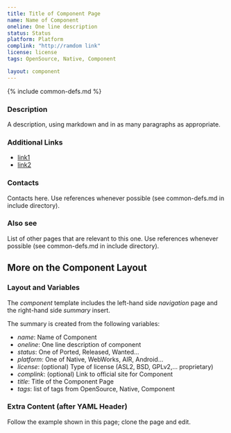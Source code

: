 ```yaml
---
title: Title of Component Page
name: Name of Component
oneline: One line description
status: Status
platform: Platform
complink: "http://ramdom link"
license: license
tags: OpenSource, Native, Component

layout: component
---
```

{% include common-defs.md %}

### Description
A description, using markdown and in as many paragraphs as appropriate.

### Additional Links
* [link1](http://ramdom/link1)
* [link2](http://ramdom/link2)

### Contacts
Contacts here.  Use references whenever possible (see common-defs.md in include directory).

### Also see
List of other pages that are relevant to this one.  Use references whenever possible (see common-defs.md in include directory).


<!-- Clone this page, remove after this comment -->
## More on the Component Layout

### Layout and Variables
The *component* template includes the left-hand side *navigation* page and the right-hand side *summary* insert.  

The summary is created from the following variables:
* _name_: Name of Component
* _oneline_: One line description of component
* _status_: One of Ported, Released, Wanted...
* _platform_: One of Native, WebWorks, AIR, Android...
* _license_: (optional) Type of license (ASL2, BSD, GPLv2,... proprietary)
* _complink_: (optional) Link to official site for Component
* _title_: Title of the Component Page
* _tags_: list of tags from OpenSource, Native, Component

### Extra Content (after YAML Header)
Follow the example shown in this page; clone the page and edit.
